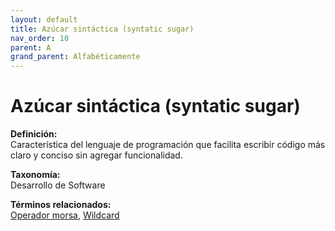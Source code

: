 ```yaml
---
layout: default
title: Azúcar sintáctica (syntatic sugar)
nav_order: 10
parent: A
grand_parent: Alfabéticamente
---
```


# Azúcar sintáctica (syntatic sugar)

**Definición:**  
Característica del lenguaje de programación que facilita escribir código más claro y conciso sin agregar funcionalidad.

**Taxonomía:**  
Desarrollo de Software

**Términos relacionados:**  
[Operador morsa](https://maleniski.github.io/diccionario-angl-tec-mx/docs/alfabeticamente/O/operador-morsa.html), [Wildcard](https://maleniski.github.io/diccionario-angl-tec-mx/docs/alfabeticamente/W/wildcard.html)
